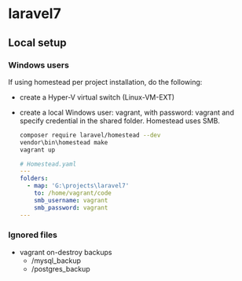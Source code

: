# laravel7

## Local setup

### Windows users

If using homestead per project installation, do the following:
- create a Hyper-V virtual switch (Linux-VM-EXT)
- create a local Windows user: vagrant, with password: vagrant and specify credential in the shared folder. Homestead uses SMB.

  ```bash
  composer require laravel/homestead --dev
  vendor\bin\homestead make
  vagrant up
  ```

  ```yaml
  # Homestead.yaml
  ---
  folders:
    - map: 'G:\projects\laravel7'
      to: /home/vagrant/code
      smb_username: vagrant
      smb_password: vagrant
  ---
  ```

### Ignored files

- vagrant on-destroy backups
  - /mysql_backup
  - /postgres_backup
